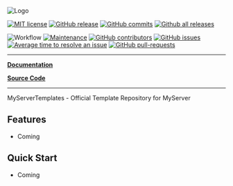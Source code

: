 ![Logo](https://bundabrg.github.io/MyServerTemplatesTemplates/img/title.png)

[![MIT license](https://img.shields.io/badge/License-MIT-blue.svg)](https://lbesson.mit-license.org/)
[![GitHub release](https://img.shields.io/github/release/Bundabrg/MyServerTemplates)](https://GitHub.com/Bundabrg/MyServerTemplates/releases/)
[![GitHub commits](https://img.shields.io/github/commits-since/Bundabrg/MyServerTemplates/latest)](https://GitHub.com/Bundabrg/MyServerTemplates/commit/)
[![Github all releases](https://img.shields.io/github/downloads/Bundabrg/MyServerTemplates/total.svg)](https://GitHub.com/Bundabrg/MyServerTemplates/releases/)
<!-- ![HitCount](http://hits.dwyl.com/bundabrg/MyServerTemplates.svg) -->

![Workflow](https://github.com/bundabrg/MyServerTemplates/workflows/build/badge.svg)
[![Maintenance](https://img.shields.io/badge/Maintained%3F-yes-green.svg)](https://GitHub.com/Bundabrg/MyServerTemplates/graphs/commit-activity)
[![GitHub contributors](https://img.shields.io/github/contributors/Bundabrg/MyServerTemplates)](https://GitHub.com/Bundabrg/MyServerTemplates/graphs/contributors/)
[![GitHub issues](https://img.shields.io/github/issues/Bundabrg/MyServerTemplates)](https://GitHub.com/Bundabrg/MyServerTemplates/issues/)
[![Average time to resolve an issue](http://isitmaintained.com/badge/resolution/Bundabrg/MyServerTemplates.svg)](http://isitmaintained.com/project/Bundabrg/MyServerTemplates "Average time to resolve an issue")
[![GitHub pull-requests](https://img.shields.io/github/issues-pr/Bundabrg/MyServerTemplates)](https://GitHub.com/Bundabrg/MyServerTemplates/pull/)
 

---

[**Documentation**](https://bundabrg.github.io/MyServer/)

[**Source Code**](https://github.com/bundabrg/MyServerTemplates/)

---

MyServerTemplates - Official Template Repository for MyServer

## Features

* Coming

## Quick Start

* Coming
